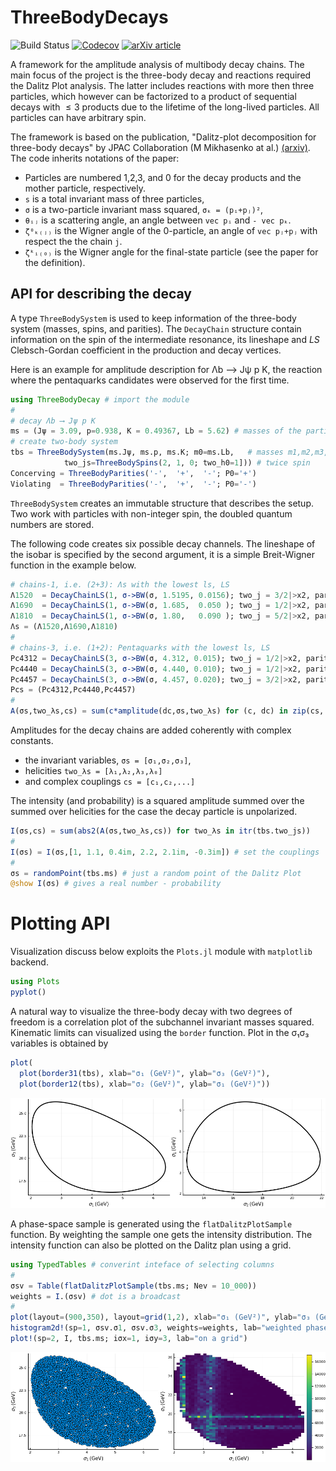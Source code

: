 # ThreeBodyDecays

![Build Status](https://github.com/mmikhasenko/ThreeBodyDecays.jl/actions/workflows/ci.yaml/badge.svg)
[![Codecov](https://codecov.io/gh/mmikhasenko/ThreeBodyDecays.jl/branch/master/graph/badge.svg)](https://codecov.io/gh/mmikhasenko/ThreeBodyDecays.jl)
[![arXiv article](https://img.shields.io/badge/article-PRD%20101%2C%20034033-yellowgreen)](https://arxiv.org/abs/1910.04566)

<!-- [![Coveralls](https://coveralls.io/repos/github/mmikhasenko/ThreeBodyDecays.jl/badge.svg?branch=master)](https://coveralls.io/github/mmikhasenko/ThreeBodyDecays.jl?branch=master) -->

A framework for the amplitude analysis of multibody decay chains.
The main focus of the project is the three-body decay and reactions required the Dalitz Plot analysis.
The latter includes reactions with more then three particles, which however can be factorized to a product
of sequential decays with $≤3$ products due to the lifetime of the long-lived particles.
All particles can have arbitrary spin.

The framework is based on the publication, "Dalitz-plot decomposition for three-body decays" by JPAC Collaboration (M Mikhasenko at al.) [(arxiv)](http://inspirehep.net/record/1758460).
The code inherits notations of the paper:

- Particles are numbered 1,2,3, and 0 for the decay products and the mother particle, respectively.
- `s` is a total invariant mass of three particles,
- `σ` is a two-particle invariant mass squared, `σₖ = (pᵢ+pⱼ)²`,
- `θᵢⱼ` is a scattering angle, an angle between `vec pᵢ` and `- vec pₖ`.
- `ζ⁰ₖ₍ⱼ₎` is the Wigner angle of the 0-particle, an angle of `vec pⱼ+pⱼ` with respect the the chain `j`.
- `ζᵏᵢ₍₀₎` is the Wigner angle for the final-state particle (see the paper for the definition).

## API for describing the decay

A type `ThreeBodySystem` is used to keep information of the three-body system (masses, spins, and parities).
The `DecayChain` structure contain information on the spin of the intermediate resonance, its lineshape
and $LS$ Clebsch-Gordan coefficient in the production and decay vertices.

Here is an example for amplitude description for Λb ⟶ Jψ p K,
the reaction where the pentaquarks candidates were observed for the first time.

```julia
using ThreeBodyDecay # import the module
#
# decay Λb ⟶ Jψ p K
ms = (Jψ = 3.09, p=0.938, K = 0.49367, Lb = 5.62) # masses of the particles
# create two-body system
tbs = ThreeBodySystem(ms.Jψ, ms.p, ms.K; m0=ms.Lb,   # masses m1,m2,m3,m0
            two_js=ThreeBodySpins(2, 1, 0; two_h0=1])) # twice spin
Concerving = ThreeBodyParities('-',  '+',  '-'; P0='+')
Violating  = ThreeBodyParities('-',  '+',  '-'; P0='-')
```

`ThreeBodySystem` creates an immutable structure that describes the setup.
Two work with particles with non-integer spin, the doubled quantum numbers are stored.

The following code creates six possible decay channels.
The lineshape of the isobar is specified by the second argument,
it is a simple Breit-Wigner function in the example below.

```julia
# chains-1, i.e. (2+3): Λs with the lowest ls, LS
Λ1520  = DecayChainLS(1, σ->BW(σ, 1.5195, 0.0156); two_j = 3/2|>x2, parity = '+', Ps=Concerving, tbs=tbs)
Λ1690  = DecayChainLS(1, σ->BW(σ, 1.685,  0.050 ); two_j = 1/2|>x2, parity = '+', Ps=Concerving, tbs=tbs)
Λ1810  = DecayChainLS(1, σ->BW(σ, 1.80,   0.090 ); two_j = 5/2|>x2, parity = '+', Ps=Concerving, tbs=tbs)
Λs = (Λ1520,Λ1690,Λ1810)
#
# chains-3, i.e. (1+2): Pentaquarks with the lowest ls, LS
Pc4312 = DecayChainLS(3, σ->BW(σ, 4.312, 0.015); two_j = 1/2|>x2, parity = '+', Ps=Concerving, tbs=tbs)
Pc4440 = DecayChainLS(3, σ->BW(σ, 4.440, 0.010); two_j = 1/2|>x2, parity = '+', Ps=Concerving, tbs=tbs)
Pc4457 = DecayChainLS(3, σ->BW(σ, 4.457, 0.020); two_j = 3/2|>x2, parity = '+', Ps=Concerving, tbs=tbs)
Pcs = (Pc4312,Pc4440,Pc4457)
#
A(σs,two_λs,cs) = sum(c*amplitude(dc,σs,two_λs) for (c, dc) in zip(cs, (Λs...,Pcs...)))
```

Amplitudes for the decay chains are added coherently with complex constants.

- the invariant variables, `σs = [σ₁,σ₂,σ₃]`,
- helicities `two_λs = [λ₁,λ₂,λ₃,λ₀]`
- and complex couplings `cs = [c₁,c₂,...]`

The intensity (and probability) is a squared amplitude summed over the summed over helicities for the case the decay particle is unpolarized.

```julia
I(σs,cs) = sum(abs2(A(σs,two_λs,cs)) for two_λs in itr(tbs.two_js))
#
I(σs) = I(σs,[1, 1.1, 0.4im, 2.2, 2.1im, -0.3im]) # set the couplings
#
σs = randomPoint(tbs.ms) # just a random point of the Dalitz Plot
@show I(σs) # gives a real number - probability
```

# Plotting API

Visualization discuss below exploits the `Plots.jl` module with `matplotlib` backend.

```julia
using Plots
pyplot()
```

A natural way to visualize the three-body decay with two degrees of freedom
is a correlation plot of the subchannel invariant masses squared.
Kinematic limits can visualized using the `border` function.
Plot in the σ₁σ₃ variables is obtained by

```julia
plot(
  plot(border31(tbs), xlab="σ₁ (GeV²)", ylab="σ₃ (GeV²)"),
  plot(border12(tbs), xlab="σ₂ (GeV²)", ylab="σ₁ (GeV²)"))
```

![border31](example/plot/border31_12.png)

A phase-space sample is generated using the `flatDalitzPlotSample` function.
By weighting the sample one gets the intensity distribution.
The intensity function can also be plotted on the Dalitz plan using a grid.

```julia
using TypedTables # converint inteface of selecting columns
#
σsv = Table(flatDalitzPlotSample(tbs.ms; Nev = 10_000))
weights = I.(σsv) # dot is a broadcast
#
plot(layout=(900,350), layout=grid(1,2), xlab="σ₁ (GeV²)", ylab="σ₃ (GeV²)")
histogram2d!(sp=1, σsv.σ1, σsv.σ3, weights=weights, lab="weighted phase space"))
plot!(sp=2, I, tbs.ms; iσx=1, iσy=3, lab="on a grid")
```

![Scatter and Histogram](example/plot/dalitz31.png)
